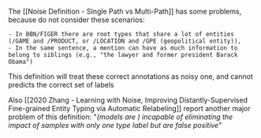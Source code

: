 The [[Noise Definition - SIngle Path vs Multi-Path]] has some problems, because do not consider these scenarios:

	- In BBN/FIGER there are root types that share a lot of entities (/GAME and /PRODUCT, or /LOCATION and /GPE (geopolitical entity)), 
	- In the same sentence, a mention can have as much information to belong to siblings (e.g., "the lawyer and former president Barack Obama")

This definition will treat these correct annotations as noisy one, and cannot predicts the correct set of labels 

Also [[2020 Zhang - Learning with Noise, Improving Distantly-Supervised Fine-grained Entity Typing via Automatic Relabeling]] report another major problem of this definition: "*(models are ) incapable of eliminating the impact of samples with only one type label but are false positive*" 
